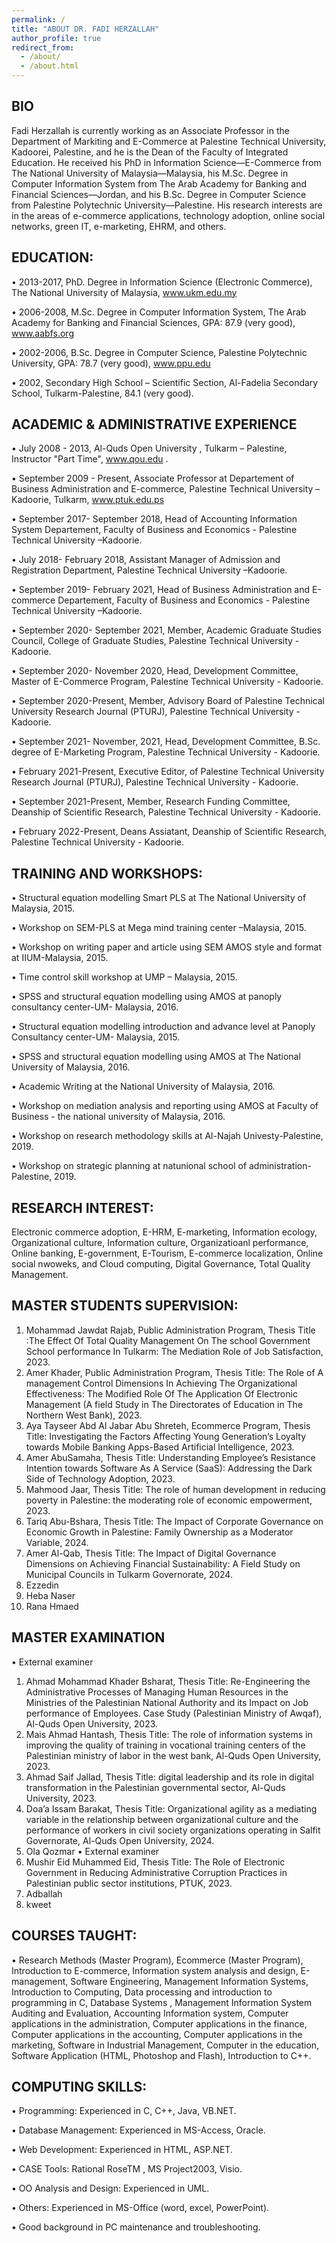 ```yaml
---
permalink: /
title: "ABOUT DR. FADI HERZALLAH"
author_profile: true
redirect_from: 
  - /about/
  - /about.html
---
```

BIO
--------------
Fadi Herzallah is currently working as an Associate Professor in the Department of Markiting and E-Commerce at Palestine Technical University, Kadoorei, Palestine, and he is the Dean of the Faculty of Integrated Education. He received his PhD in Information Science—E-Commerce from The National University of Malaysia—Malaysia, his M.Sc. Degree in Computer Information System from The Arab Academy for Banking and Financial Sciences—Jordan, and his B.Sc. Degree in Computer Science from Palestine Polytechnic University—Palestine. His research interests are in the areas of e-commerce applications, technology adoption, online social networks, green IT, e-marketing, EHRM, and others.


EDUCATION:	
------------
•	2013-2017, PhD. Degree in Information Science (Electronic Commerce), The National University of Malaysia, www.ukm.edu.my

•	2006-2008, M.Sc. Degree in Computer Information System, The Arab Academy for Banking and Financial Sciences, GPA: 87.9 (very good), www.aabfs.org

•	2002-2006, B.Sc. Degree in Computer Science, Palestine Polytechnic University, GPA: 78.7 (very good), www.ppu.edu

•	2002, Secondary High School – Scientific Section, Al-Fadelia  Secondary School, Tulkarm-Palestine, 84.1 (very good).



ACADEMIC & ADMINISTRATIVE EXPERIENCE
------------
•	July 2008 - 2013, Al-Quds Open University , Tulkarm – Palestine, Instructor  "Part Time", www.qou.edu .

•	September 2009 - Present, Associate Professor at Departement of Business Administration and E-commerce, Palestine Technical University –Kadoorie, Tulkarm, www.ptuk.edu.ps

•	September 2017- September 2018, Head of Accounting Information System Departement, Faculty of Business and Economics  - Palestine Technical University –Kadoorie. 

•	July 2018- February 2018, Assistant Manager of Admission and Registration Department, Palestine Technical University –Kadoorie.

•	September 2019- February 2021, Head of Business Administration and E-commerce Departement, Faculty of Business and Economics  - Palestine Technical University –Kadoorie.

•	September 2020- September 2021, Member, Academic Graduate Studies Council, College of Graduate Studies, Palestine Technical University - Kadoorie.

•	September 2020- November 2020, Head, Development Committee, Master of E-Commerce Program, Palestine Technical University - Kadoorie. 

•	September 2020-Present, Member, Advisory Board of Palestine Technical University Research Journal (PTURJ), Palestine Technical University - Kadoorie.

•	September 2021- November, 2021, Head, Development Committee, B.Sc. degree of E-Marketing Program, Palestine Technical University - Kadoorie.

•	February 2021-Present, Executive Editor, of Palestine Technical University Research Journal (PTURJ), Palestine Technical University - Kadoorie.

•	September 2021-Present, Member, Research Funding Committee, Deanship of Scientific Research, Palestine Technical University - Kadoorie.

•	February 2022-Present, Deans Assiatant, Deanship of Scientific Research, Palestine Technical University - Kadoorie.


TRAINING AND WORKSHOPS: 
------------
•	Structural equation modelling Smart PLS at The National University of Malaysia, 2015.

•	Workshop on SEM-PLS at Mega mind training center –Malaysia, 2015.

•	Workshop on writing paper and article using SEM AMOS style and format at IIUM-Malaysia, 2015.

•	Time control skill workshop at UMP – Malaysia, 2015.

•	SPSS and structural equation modelling using AMOS at panoply consultancy center-UM- Malaysia, 2016.

•	Structural equation modelling introduction and advance level at Panoply Consultancy center-UM- Malaysia, 2015.

•	SPSS and structural equation modelling using AMOS at The National University of Malaysia, 2016.

•	Academic Writing at the National University of Malaysia, 2016.

•	Workshop on mediation analysis and reporting using AMOS at Faculty of Business - the national university of Malaysia, 2016.

•	Workshop on research methodology skills at Al-Najah Univesty-Palestine, 2019.

•	Workshop on strategic planning at natunional school of administration-Palestine, 2019.


RESEARCH INTEREST:
------------
Electronic commerce adoption, E-HRM, E-marketing, Information ecology, Organizational culture, Information culture, Organizatioanl performance, Online banking, E-government, E-Tourism, E-commerce localization, Online social nwoweks, and Cloud computing, Digital Governance, Total Quality Management. 

MASTER STUDENTS SUPERVISION:
------------
1.	Mohammad Jawdat Rajab, Public Administration Program, Thesis Title :The Effect Of Total Quality Management On The school Government School performance In Tulkarm: The Mediation Role of Job Satisfaction, 2023.
2.	Amer Khader, Public Administration Program, Thesis Title: The Role of A management Control Dimensions In Achieving The Organizational Effectiveness: The Modified Role Of The Application Of Electronic Management (A field Study in The Directorates of Education in The Northern West Bank), 2023.
3.	Aya Tayseer Abd Al Jabar Abu Shreteh, Ecommerce Program, Thesis Title: Investigating the Factors Affecting Young Generation’s Loyalty towards Mobile Banking Apps-Based Artificial Intelligence, 2023.
4.	Amer AbuSamaha, Thesis Title: Understanding Employee’s Resistance Intention towards Software As A
Service (SaaS): Addressing the Dark Side of Technology Adoption, 2023.
5.	Mahmood Jaar, Thesis Title: The role of human development in reducing poverty in Palestine: the moderating role of economic empowerment, 2023.
6.	Tariq Abu-Bshara, Thesis Title: The Impact of Corporate Governance on Economic Growth in Palestine: Family Ownership as a Moderator Variable, 2024.
7.	Amer Al-Qab, Thesis Title: The Impact of Digital Governance Dimensions on Achieving Financial Sustainability: A Field Study on Municipal Councils in Tulkarm Governorate, 2024.
8.	Ezzedin
9.	Heba Naser
10.	Rana Hmaed

MASTER EXAMINATION
------------
•	External examiner
1.	Ahmad Mohammad Khader Bsharat, Thesis Title: Re-Engineering the Administrative Processes of Managing Human Resources in the Ministries of the Palestinian National Authority and its Impact on Job performance of Employees. Case Study (Palestinian Ministry of Awqaf), Al-Quds Open University, 2023.
2.	Mais Ahmad Hantash, Thesis Title: The role of information systems in improving the quality of training in vocational training centers of the Palestinian ministry of labor in the west bank,  Al-Quds Open University, 2023.
3.	Ahmad Saif  Jallad, Thesis Title: digital leadership and its role in digital transformation in the Palestinian governmental sector, Al-Quds University, 2023.
4.	Doa’a Issam Barakat, Thesis Title: Organizational agility as a mediating variable in the relationship between organizational culture and the performance of workers in civil society organizations operating in Salfit Governorate, Al-Quds Open University, 2024.
5.	Ola Qozmar
•	External examiner
1.	Mushir Eid Muhammed Eid, Thesis Title: The Role of Electronic Government in Reducing Administrative Corruption Practices in Palestinian public sector institutions, PTUK, 2023.
2.	Adballah
3.	kweet


COURSES TAUGHT:
------------
•	Research Methods (Master Program), Ecommerce (Master Program), Introduction to E-commerce, Information system analysis and design, E-management, Software Engineering, Management Information Systems, Introduction to Computing, Data processing and introduction to programming in C, Database Systems , Management Information System Auditing and Evaluation, Accounting Information system, Computer applications in the administration, Computer applications in the finance, Computer applications in the accounting, Computer applications in the marketing, Software in Industrial Management, Computer in the education, Software Application (HTML, Photoshop and Flash), Introduction to C++.

COMPUTING SKILLS:
------------
•	Programming: Experienced in C, C++, Java, VB.NET.

•	Database Management: Experienced in MS-Access, Oracle.

•	Web Development: Experienced in HTML, ASP.NET.

•	CASE Tools: Rational RoseTM , MS Project2003, Visio.

•	OO Analysis and Design: Experienced in UML.

•	Others: Experienced in MS-Office (word, excel, PowerPoint).

• Good background in PC maintenance and troubleshooting.
